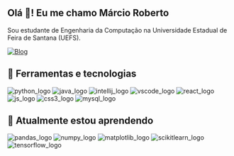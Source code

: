 ## Olá 👋! Eu me chamo Márcio Roberto 

Sou estudante de Engenharia da Computação na Universidade Estadual de Feira de Santana (UEFS). 

[![Blog](https://img.shields.io/badge/Instagram-E4405F?style=for-the-badge&logo=instagram&logoColor=white)](https://www.instagram.com/marciodzn/)

## :rocket: Ferramentas e tecnologias

<div style="display: inline-block"> 
	
<img alt="python_logo" src="https://img.shields.io/badge/Python-14354C?style=for-the-badge&logo=python&logoColor=white"> 

<img alt="java_logo" src="https://img.shields.io/badge/Java-ED8B00?style=for-the-badge&logo=openjdk&logoColor=white"> 

<img alt="intellij_logo" src="https://img.shields.io/badge/IntelliJ_IDEA-000000.svg?style=for-the-badge&logo=intellij-idea&logoColor=white">

<img alt="vscode_logo" src="https://img.shields.io/badge/Visual_Studio_Code-0078D4?style=for-the-badge&logo=visual%20studio%20code&logoColor=white">

<img alt="react_logo" src="https://img.shields.io/badge/react-%2320232a.svg?style=for-the-badge&logo=react&logoColor=%2361DAFB">

<img alt="js_logo" src="https://img.shields.io/badge/javascript-%23323330.svg?style=for-the-badge&logo=javascript&logoColor=%23F7DF1E">

<img alt="css3_logo" src="https://img.shields.io/badge/css3-%231572B6.svg?style=for-the-badge&logo=css3&logoColor=white">

<img alt="mysql_logo" src="https://img.shields.io/badge/mysql-4479A1.svg?style=for-the-badge&logo=mysql&logoColor=white">
	
</div>

## :book: Atualmente estou aprendendo <br> 
<div style="display: inline-block"> 
	
<img alt="pandas_logo" src="https://img.shields.io/badge/pandas-%23150458.svg?style=for-the-badge&logo=pandas&logoColor=white">

<img alt="numpy_logo" src="https://img.shields.io/badge/numpy-%23013243.svg?style=for-the-badge&logo=numpy&logoColor=white">

<img alt="matplotlib_logo" src="https://img.shields.io/badge/Matplotlib-%23ffffff.svg?style=for-the-badge&logo=Matplotlib&logoColor=black">

<img alt="scikitlearn_logo" src="https://img.shields.io/badge/scikit--learn-%23F7931E.svg?style=for-the-badge&logo=scikit-learn&logoColor=white">

<img alt="tensorflow_logo" src="https://img.shields.io/badge/TensorFlow-%23FF6F00.svg?style=for-the-badge&logo=TensorFlow&logoColor=white">

</div>
